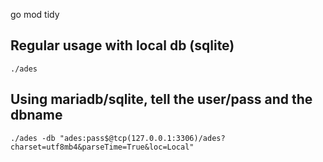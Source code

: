 go mod tidy

## Regular usage with local db (sqlite)
```
./ades
```
## Using mariadb/sqlite, tell the user/pass and the dbname
```
./ades -db "ades:pass$@tcp(127.0.0.1:3306)/ades?charset=utf8mb4&parseTime=True&loc=Local"
```